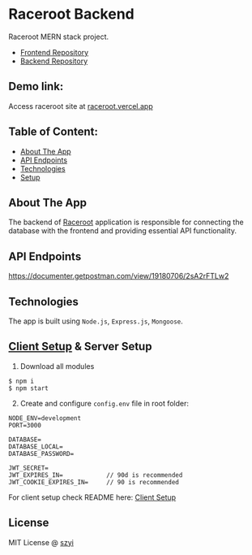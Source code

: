 # Raceroot Backend 
Raceroot MERN stack project.
- [Frontend Repository](https://github.com/szyi10/raceroot-frontend)
- [Backend Repository](https://github.com/szyi10/raceroot-backend)

## Demo link:
Access raceroot site at [raceroot.vercel.app](https://raceroot.vercel.app/)


## Table of Content:
- [About The App](#about-the-app)
- [API Endpoints](#api)
- [Technologies](#technologies)
- [Setup](#setup)


## About The App
The backend of [Raceroot](https://github.com/szyi10/raceroot-frontend) application is responsible for connecting the database with the frontend and providing essential API functionality.


<a name="api"></a>
## API Endpoints
https://documenter.getpostman.com/view/19180706/2sA2rFTLw2

## Technologies
The app is built using `Node.js`, `Express.js`, `Mongoose`.


<a name="setup"></a>
## [Client Setup](https://github.com/szyi10/raceroot-frontend?tab=readme-ov-file#raceroot-frontend) & Server Setup
1. Download all modules
```
$ npm i
$ npm start
```

2. Create and configure `config.env` file in root folder:
```env
NODE_ENV=development
PORT=3000

DATABASE=
DATABASE_LOCAL=
DATABASE_PASSWORD=

JWT_SECRET=
JWT_EXPIRES_IN=            // 90d is recommended
JWT_COOKIE_EXPIRES_IN=     // 90 is recommended
```
For client setup check README here: [Client Setup](https://github.com/szyi10/raceroot-frontend?tab=readme-ov-file#raceroot-frontend)


## License
MIT License @ [szyi](https://www.szyi.xyz)

